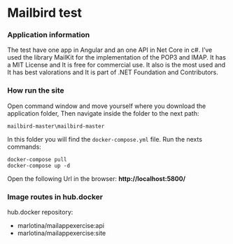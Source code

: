 # Mailbird test

### Application information
The test have one app in Angular and an one API in Net Core in c#. 
I’ve used the library MailKit for the implementation of the POP3 and IMAP. It has a MIT License and It is free for commercial use. It also is the most used and It has best valorations and It is part of .NET Foundation and Contributors.


### How run the site
Open command window and move yourself where you download the application folder, Then navigate inside the folder to the next path:
```
mailbird-master\mailbird-master
```
In this folder you will find the `docker-compose.yml` file.
Run the nexts commands:
```
docker-compose pull
docker-compose up -d
```
Open the following Url in the browser: 
**http://localhost:5800/**

### Image routes in hub.docker

hub.docker repository:
 - marlotina/mailappexercise:api
 - marlotina/mailappexercise:site